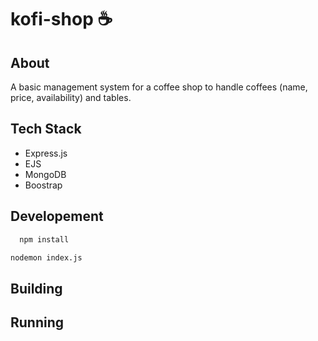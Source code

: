 # kofi-shop ☕

## About

A basic management system for a coffee shop to handle coffees (name, price, availability) and tables.

## Tech Stack

- Express.js
- EJS
- MongoDB
- Boostrap

## Developement

```bash
  npm install
```

```bash
nodemon index.js
```

## Building

## Running
